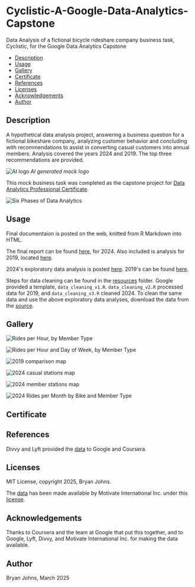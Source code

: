 # Cyclistic-A-Google-Data-Analytics-Capstone
Data Analysis of a fictional bicycle rideshare company business task, Cyclistic, for the Google Data Analytics Capstone

- [Description](#description)
- [Usage](#usage)
- [Gallery](#gallery)
- [Certificate](#certificate)
- [References](#references)
- [Licenses](#licenses)
- [Acknowledgements](#acknowledgements)
- [Author](#author)


## Description

A hypothetical data analysis project, answering a business question for a fictional bikeshare company, analyzing customer behavior and concluding with recommendations to assist in converting casual customers into annual members. Analysis covered the years 2024 and 2019. The top three recommendations are provided.

![AI logo](./resources/images/Logo_AI.jpeg)
*AI generated mock logo*

This mock business task was completed as the capstone project for [Data Analytics Professional Certificate](https://www.coursera.org/professional-certificates/google-data-analytics).

![Six Phases of Data Analytics](./resources/images/six_phases_of_data_analytics.png)

## Usage

Final documentaion is posted on the web, knitted from R Markdown into HTML.

The final report can be found [here](https://johbry17.github.io/Cyclistic-A-Google-Data-Analytics-Capstone/summary_2024.html), for 2024. Also included is analysis for 2019, located [here](https://johbry17.github.io/Cyclistic-A-Google-Data-Analytics-Capstone/summary_2019.html).

2024's exploratory data analysis is posted [here](https://johbry17.github.io/Cyclistic-A-Google-Data-Analytics-Capstone/scratch_pad_2024.html). 2019's can be found [here](https://johbry17.github.io/Cyclistic-A-Google-Data-Analytics-Capstone/scratch_pad_2019.html).

Steps for data cleaning can be found in the [resources](https://github.com/johbry17/Cyclistic-A-Google-Data-Analytics-Capstone/tree/main/resources) folder. Google provided a template, `data_cleaning_v1.R`. `data_cleaning_v2.R` processed data for 2019, and `data_cleaning_v3.R` cleaned 2024. To clean the same data and use the above exploratory data analyses, download the data from the [source](https://divvy-tripdata.s3.amazonaws.com/index.html).

## Gallery

![Rides per Hour, by Member Type](./resources/images/rides_hour_2024.png)

![Rides per Hour and Day of Week, by Member Type](./resources/images/rides_per_hour_and_day_of_week_2024.png)

![2019 comparison map](./resources/images/2019_comparison_map.png)

![2024 casual stations map](./resources/images/leaflet_casual_2024.png)

![2024 member stations map](./resources/images/leaflet_member_2024.png)

![2024 Rides per Month by Bike and Member Type](./resources/images/bike_type_month_2024.png)

## Certificate



## References

Divvy and Lyft provided the [data](https://divvy-tripdata.s3.amazonaws.com/index.html) to Google and Coursera.

## Licenses

MIT License, copyright 2025, Bryan Johns.

The [data](https://divvy-tripdata.s3.amazonaws.com/index.html) has been made available by Motivate International Inc. under this [license](https://divvybikes.com/data-license-agreement).

## Acknowledgements

Thanks to Coursera and the team at Google that put this together, and to Google, Lyft, Divvy, and Motivate International Inc. for making the data available.

## Author

Bryan Johns, March 2025
